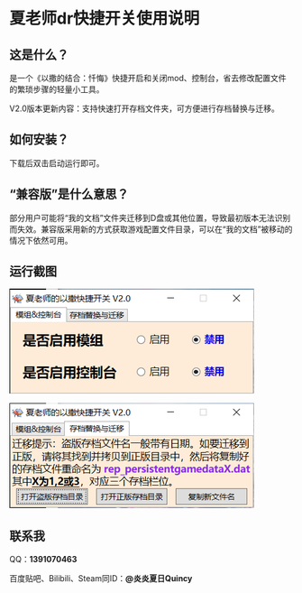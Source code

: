 # 夏老师dr快捷开关使用说明

## 这是什么？

是一个《以撒的结合：忏悔》快捷开启和关闭mod、控制台，省去修改配置文件的繁琐步骤的轻量小工具。

V2.0版本更新内容：支持快速打开存档文件夹，可方便进行存档替换与迁移。

## 如何安装？

下载后双击启动运行即可。

## “兼容版”是什么意思？

部分用户可能将“我的文档”文件夹迁移到D盘或其他位置，导致最初版本无法识别而失效。兼容版采用新的方式获取游戏配置文件目录，可以在“我的文档”被移动的情况下依然可用。

## 运行截图

![运行截图](doc/screenshot1.png)

![运行截图](doc/screenshot2.png)

## 联系我

QQ：**1391070463**

百度贴吧、Bilibili、Steam同ID：**@炎炎夏日Quincy**